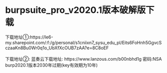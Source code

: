 <h1>burpsuite_pro_v2020.1版本破解版下载</h1>
下载地址①:https://le6-my.sharepoint.com/:f:/g/personal/s1cniixn7_sysu_edu_pl/Eits6FoHnh5GgvcSczaaKn8Bu0Wr0q1o_UbXfXcOUB7zAA?e=8C8oEF
<br><br>
下载地址②: 蓝奏云下载地址: https://www.lanzous.com/b00nbhd1g 密码:NSA
<br>burp2020.1版本2030年过期(key有效期为10年)
